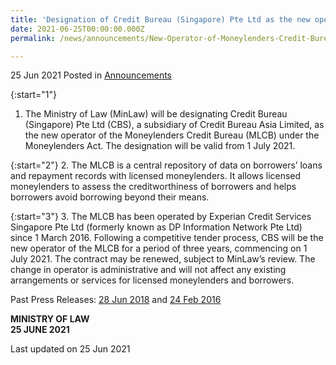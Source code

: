 ```yaml
---
title: 'Designation of Credit Bureau (Singapore) Pte Ltd as the new operator of Moneylenders Credit Bureau under the Moneylenders Act'
date: 2021-06-25T00:00:00.000Z
permalink: /news/announcements/New-Operator-of-Moneylenders-Credit-Bureau.md 

---
```



25 Jun 2021 Posted in [Announcements](/news/announcements)


{:start="1"}
1. The Ministry of Law (MinLaw) will be designating Credit Bureau (Singapore) Pte Ltd (CBS), a subsidiary of Credit Bureau Asia Limited, as the new operator of the Moneylenders Credit Bureau (MLCB) under the Moneylenders Act. The designation will be valid from 1 July 2021.

{:start="2"}
2. The MLCB is a central repository of data on borrowers’ loans and repayment records with licensed moneylenders. It allows licensed moneylenders to assess the creditworthiness of borrowers and helps borrowers avoid borrowing beyond their means. 

{:start="3"}
3. The MLCB has been operated by Experian Credit Services Singapore Pte Ltd (formerly known as DP Information Network Pte Ltd) since 1 March 2016. Following a competitive tender process, CBS will be the new operator of the MLCB for a period of three years, commencing on 1 July 2021. The contract may be renewed, subject to MinLaw’s review. The change in operator is administrative and will not affect any existing arrangements or services for licensed moneylenders and borrowers.

Past Press Releases: [28 Jun 2018](/news/press-releases/designation-of-credit-bureau-under-the-revised-moneylenders-act) and [24 Feb 2016](/news/press-releases/new-credit-bureau-to-support-prudence-in-borrowing-and-lending)

**MINISTRY OF LAW**
<br>**25 JUNE 2021**


<p class="right-side-updated">Last updated on 25 Jun 2021</p>
